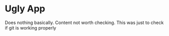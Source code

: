 # Ugly App

Does nothing basically.
Content not worth checking.
This was just to check if git is working properly